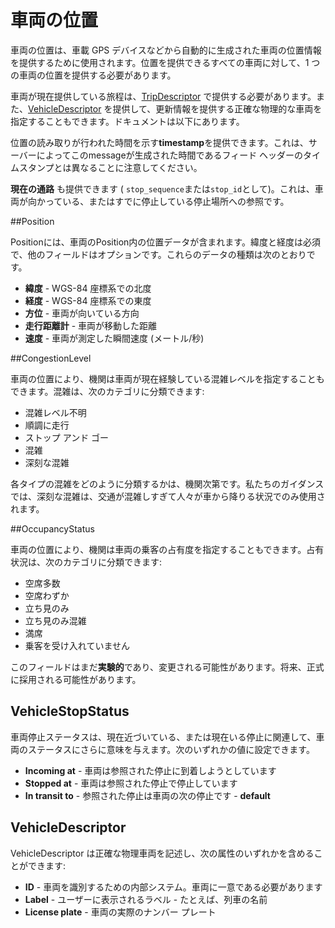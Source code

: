# 車両の位置

車両の位置は、車載 GPS デバイスなどから自動的に生成された車両の位置情報を提供するために使用されます。位置を提供できるすべての車両に対して、1 つの車両の位置を提供する必要があります。

車両が現在提供している旅程は、[TripDescriptor](../../reference/#message-tripdescriptor) で提供する必要があります。また、[VehicleDescriptor](../../reference/#message-vehicledescriptor) を提供して、更新情報を提供する正確な物理的な車両を指定することもできます。ドキュメントは以下にあります。

位置の読み取りが行われた時間を示す**timestamp**を提供できます。これは、サーバーによってこのmessageが生成された時間であるフィード ヘッダーのタイムスタンプとは異なることに注意してください。

**現在の通路** も提供できます ( `stop_sequence`または`stop_id`として)。これは、車両が向かっている、またはすでに停止している停止場所への参照です。

##Position

Positionには、車両のPosition内の位置データが含まれます。緯度と経度は必須で、他のフィールドはオプションです。これらのデータの種類は次のとおりです。

*   **緯度** - WGS-84 座標系での北度
*   **経度** - WGS-84 座標系での東度
*   **方位** - 車両が向いている方向
*   **走行距離計** - 車両が移動した距離
*   **速度** - 車両が測定した瞬間速度 (メートル/秒)

##CongestionLevel

車両の位置により、機関は車両が現在経験している混雑レベルを指定することもできます。混雑は、次のカテゴリに分類できます:

*   混雑レベル不明
*   順調に走行
*   ストップ アンド ゴー
*   混雑
*   深刻な混雑

各タイプの混雑をどのように分類するかは、機関次第です。私たちのガイダンスでは、深刻な混雑は、交通が混雑しすぎて人々が車から降りる状況でのみ使用されます。

##OccupancyStatus

車両の位置により、機関は車両の乗客の占有度を指定することもできます。占有状況は、次のカテゴリに分類できます:

*   空席多数
*   空席わずか
*   立ち見のみ
*   立ち見のみ混雑
*   満席
*   乗客を受け入れていません

このフィールドはまだ**実験的**であり、変更される可能性があります。将来、正式に採用される可能性があります。

## VehicleStopStatus 

車両停止ステータスは、現在近づいている、または現在いる停止に関連して、車両のステータスにさらに意味を与えます。次のいずれかの値に設定できます。

*   **Incoming at** - 車両は参照された停止に到着しようとしています
*   **Stopped at** - 車両は参照された停止で停止しています
*   **In transit to** - 参照された停止は車両の次の停止です - **default**

## VehicleDescriptor 

 VehicleDescriptor は正確な物理車両を記述し、次の属性のいずれかを含めることができます:

*   **ID** - 車両を識別するための内部システム。車両に一意である必要があります
*   **Label** - ユーザーに表示されるラベル - たとえば、列車の名前
*   **License plate** - 車両の実際のナンバー プレート
